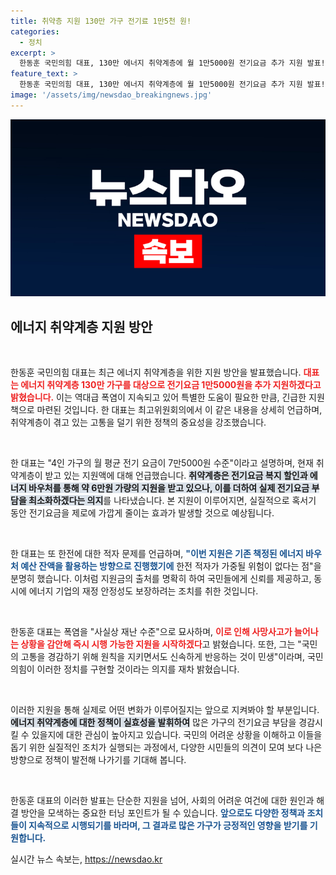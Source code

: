 ```yaml
---
title: 취약층 지원 130만 가구 전기료 1만5천 원!
categories:
  - 정치
excerpt: >
  한동훈 국민의힘 대표, 130만 에너지 취약계층에 월 1만5000원 전기요금 추가 지원 발표! 역대급 폭염 속 이들의 고통을 덜기 위한 신속한 대책이 주목받고 있다.
feature_text: >
  한동훈 국민의힘 대표, 130만 에너지 취약계층에 월 1만5000원 전기요금 추가 지원 발표! 역대급 폭염 속 이들의 고통을 덜기 위한 신속한 대책이 주목받고 있다.
image: '/assets/img/newsdao_breakingnews.jpg'
---
```


<p><img src="/assets/img/newsdao_breakingnews.jpg" alt="flaretime 속보" /></p>

<h2 data-ke-size="size26">에너지 취약계층 지원 방안</h2>

<p data-ke-size="size16">&nbsp;</p>

<p>한동훈 국민의힘 대표는 최근 에너지 취약계층을 위한 지원 방안을 발표했습니다. <b><span style="color: #ee2323;">대표는 에너지 취약계층 130만 가구를 대상으로 전기요금 1만5000원을 추가 지원하겠다고 밝혔습니다.</span></b> 이는 역대급 폭염이 지속되고 있어 특별한 도움이 필요한 만큼, 긴급한 지원책으로 마련된 것입니다. 한 대표는 최고위원회의에서 이 같은 내용을 상세히 언급하며, 취약계층이 겪고 있는 고통을 덜기 위한 정책의 중요성을 강조했습니다.</p>

<p data-ke-size="size16">&nbsp;</p>

<p>한 대표는 "4인 가구의 월 평균 전기 요금이 7만5000원 수준"이라고 설명하며, 현재 취약계층이 받고 있는 지원액에 대해 언급했습니다. <b><span style="background-color: #21538527;">취약계층은 전기요금 복지 할인과 에너지 바우처를 통해 약 6만원 가량의 지원을 받고 있으나, 이를 더하여 실제 전기요금 부담을 최소화하겠다는 의지</span></b>를 나타냈습니다. 본 지원이 이루어지면, 실질적으로 혹서기 동안 전기요금을 제로에 가깝게 줄이는 효과가 발생할 것으로 예상됩니다.</p>

<p data-ke-size="size16">&nbsp;</p>

<p>한 대표는 또 한전에 대한 적자 문제를 언급하며, <b><span style="color: #1a5490;">"이번 지원은 기존 책정된 에너지 바우처 예산 잔액을 활용하는 방향으로 진행했기에</span></b> 한전 적자가 가중될 위험이 없다는 점"을 분명히 했습니다. 이처럼 지원금의 출처를 명확히 하여 국민들에게 신뢰를 제공하고, 동시에 에너지 기업의 재정 안정성도 보장하려는 조치를 취한 것입니다.</p>

<p data-ke-size="size16">&nbsp;</p>

<p>한동훈 대표는 폭염을 "사실상 재난 수준"으로 묘사하며, <b><span style="color: #ee2323;">이로 인해 사망사고가 늘어나는 상황을 감안해 즉시 시행 가능한 지원을 시작하겠다</span></b>고 밝혔습니다. 또한, 그는 "국민의 고통을 경감하기 위해 원칙을 지키면서도 신속하게 반응하는 것이 민생"이라며, 국민의힘이 이러한 정치를 구현할 것이라는 의지를 재차 밝혔습니다.</p>

<p data-ke-size="size16">&nbsp;</p>

<p>이러한 지원을 통해 실제로 어떤 변화가 이루어질지는 앞으로 지켜봐야 할 부분입니다. <b><span style="background-color: #21538527;">에너지 취약계층에 대한 정책이 실효성을 발휘하여</span></b> 많은 가구의 전기요금 부담을 경감시킬 수 있을지에 대한 관심이 높아지고 있습니다. 국민의 어려운 상황을 이해하고 이들을 돕기 위한 실질적인 조치가 실행되는 과정에서, 다양한 시민들의 의견이 모여 보다 나은 방향으로 정책이 발전해 나가기를 기대해 봅니다.</p>

<p data-ke-size="size16">&nbsp;</p>

<p>한동훈 대표의 이러한 발표는 단순한 지원을 넘어, 사회의 어려운 여건에 대한 원인과 해결 방안을 모색하는 중요한 터닝 포인트가 될 수 있습니다. <b><span style="color: #1a5490;">앞으로도 다양한 정책과 조치들이 지속적으로 시행되기를 바라며, 그 결과로 많은 가구가 긍정적인 영향을 받기를 기원합니다.</span></b></p>
실시간 뉴스 속보는, <a href="https://newsdao.kr" rel="dofollow">https://newsdao.kr</a>


